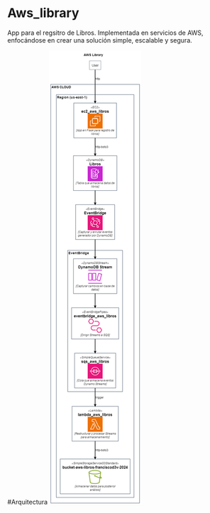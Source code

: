 # Aws_library
App para el regsitro de Libros. Implementada en servicios de AWS, enfocándose en crear una solución simple, escalable y segura.

#Arquitectura
![AWS Library](aws_library_architecture.png)
